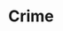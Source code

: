 ---
title: Crime
longTitle: 'Crime'
tags:
- gccommon
french:
- "[[Crime]]"
narrowerTerm:
- "[[Fugitives from justice]]"
relatedTerm:
- "[[Forensics]]"
- "[[Proceeds of crime]]"
- "[[Vandalism]]"
scopeNote:
- "Social harm acts or commissions of acts that are f"
usedFor:
- "[[Burglaries]]"
- "[[Criminal activities]]"
- "[[Illegal activities]]"
- "[[Theft]]"
---